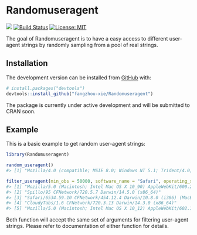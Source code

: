
<!-- README.md is generated from README.Rmd. Please edit that file -->

# Randomuseragent

<!-- badges: start -->

[![](https://img.shields.io/github/last-commit/fangzhou-xie/Randomuseragent.svg)](https://github.com/fangzhou-xie/Randomuseragent/commits/master)
[![Build
Status](https://travis-ci.com/fangzhou-xie/Randomuseragent.svg?branch=main)](https://travis-ci.com/github/fangzhou-xie/Randomuseragent)
[![License:
MIT](https://img.shields.io/badge/License-MIT-yellow.svg)](https://opensource.org/licenses/MIT)
<!-- badges: end -->

The goal of Randomuseragent is to have a easy access to different
user-agent strings by randomly sampling from a pool of real strings.

## Installation

<!-- You can install the released version of Randomuseragent from [CRAN](https://CRAN.R-project.org) with: -->
<!-- ``` r -->
<!-- install.packages("Randomuseragent") -->
<!-- ``` -->

The development version can be installed from
[GitHub](https://github.com/) with:

``` r
# install.packages("devtools")
devtools::install_github("fangzhou-xie/Randomuseragent")
```

The package is currently under active development and will be submitted
to CRAN soon.

## Example

This is a basic example to get random user-agent strings:

``` r
library(Randomuseragent)

random_useragent()
#> [1] "Mozilla/4.0 (compatible; MSIE 8.0; Windows NT 5.1; Trident/4.0; .NET CLR 2.0.50727; .NET CLR 3.0.4506.2152; .NET CLR 3.5.30729; .NET CLR 1.1.4322; .NET4.0C)"

filter_useragent(min_obs = 50000, software_name = "Safari", operating_system_name = "macOS")
#> [1] "Mozilla/5.0 (Macintosh; Intel Mac OS X 10_90) AppleWebKit/600.2.5 (KHTML, like Gecko) Version/8.0.2 Safari/600.2.5"
#> [2] "Spillo/95 CFNetwork/720.5.7 Darwin/14.5.0 (x86_64)"                                                                
#> [3] "Safari/6534.59.10 CFNetwork/454.12.4 Darwin/10.8.0 (i386) (MacBook2,1)"                                            
#> [4] "CloudyTabs/1.6 CFNetwork/720.3.13 Darwin/14.3.0 (x86_64)"                                                          
#> [5] "Mozilla/5.0 (Macintosh; Intel Mac OS X 10_12) AppleWebKit/602.1.2 (KHTML, like Gecko) Version/9.1 Safari/602.1.2"
```

Both function will accept the same set of arguments for filtering
user-agent strings. Please refer to documentation of either function for
details.

<!-- What is special about using `README.Rmd` instead of just `README.md`? You can include R chunks like so: -->
<!-- ```{r cars} -->
<!-- summary(cars) -->
<!-- ``` -->
<!-- You'll still need to render `README.Rmd` regularly, to keep `README.md` up-to-date. `devtools::build_readme()` is handy for this. You could also use GitHub Actions to re-render `README.Rmd` every time you push. An example workflow can be found here: <https://github.com/r-lib/actions/tree/master/examples>. -->
<!-- You can also embed plots, for example: -->
<!-- ```{r pressure, echo = FALSE} -->
<!-- plot(pressure) -->
<!-- ``` -->
<!-- In that case, don't forget to commit and push the resulting figure files, so they display on GitHub and CRAN. -->

